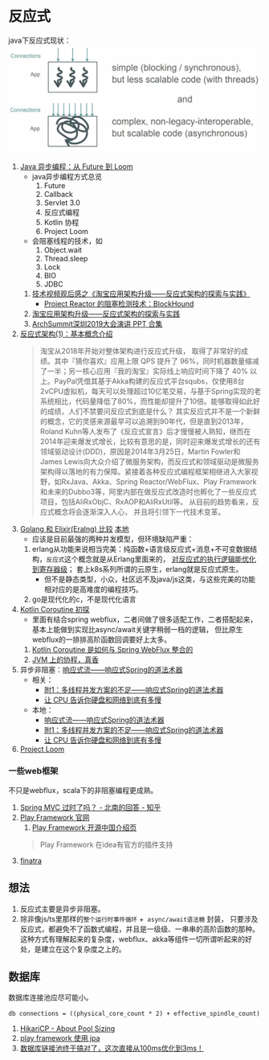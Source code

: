# 反应式
java下反应式现状：
![](./README.assets/README-1588765741052.png)

1. [Java 异步编程：从 Future 到 Loom](https://www.jianshu.com/p/5db701a764cb)
    - java异步编程方式总览
        1. Future
        1. Callback
        1. Servlet 3.0
        1. 反应式编程
        1. Kotlin 协程
        1. Project Loom
    - 会阻塞线程的技术，如 
        1. Object.wait
        1. Thread.sleep
        1. Lock
        1. BIO
        1. JDBC
    1. [技术视频观后感之《淘宝应用架构升级——反应式架构的探索与实践》](https://www.jianshu.com/p/f61bad429dd3)
        - [Project Reactor 的阻塞检测技术：BlockHound](https://github.com/reactor/BlockHound)
    1. [淘宝应用架构升级——反应式架构的探索与实践](https://www.infoq.cn/article/P1S7UOYH-pQZWa53zSJL)
    1. [ArchSummit深圳2019大会演讲 PPT 合集](https://ppt.infoq.cn/list/assz2019)
1. [反应式架构(1)：基本概念介绍](https://my.oschina.net/joymufeng/blog/3141289)
    > 淘宝从2018年开始对整体架构进行反应式升级， 取得了非常好的成绩。其中『猜你喜欢』应用上限 QPS 提升了 96%，同时机器数量缩减了一半；另一核心应用『我的淘宝』实际线上响应时间下降了 40% 以上。PayPal凭借其基于Akka构建的反应式平台squbs，仅使用8台2vCPU虚拟机，每天可以处理超过10亿笔交易，与基于Spring实现的老系统相比，代码量降低了80%，而性能却提升了10倍。能够取得如此好的成绩，人们不禁要问反应式到底是什么？ 其实反应式并不是一个新鲜的概念，它的灵感来源最早可以追溯到90年代，但是直到2013年，Roland Kuhn等人发布了《反应式宣言》后才慢慢被人熟知，继而在2014年迎来爆发式增长，比较有意思的是，同时迎来爆发式增长的还有领域驱动设计(DDD)，原因是2014年3月25日，Martin Fowler和James Lewis向大众介绍了微服务架构，而反应式和领域驱动是微服务架构得以落地的有力保障。紧接着各种反应式编程框架相继进入大家视野，如RxJava、Akka、Spring Reactor/WebFlux、Play Framework和未来的Dubbo3等，阿里内部在做反应式改造时也孵化了一些反应式项目，包括AliRxObjC、RxAOP和AliRxUtil等。 从目前的趋势看来，反应式概念将会逐渐深入人心， 并且将引领下一代技术变革。
1. [Golang 和 Elixir(Eralng) 比较](https://www.jianshu.com/p/b59677547b26)  [本地](go_vs_elixir.md)
    - 应该是目前最强的两种并发模型，但环境缺陷严重：
    1. erlang从功能来说相当完美：纯函数+语言级反应式+消息+不可变数据结构，`反应式`这个概念就是从Erlang里面来的，
        [对反应式的执行逻辑能优化到寄存器级](https://blog.csdn.net/mycwq/article/details/45653897)；
        套上k8s系列所谓的云原生，erlang就是反应式原生。
        - 但不是静态类型，小众，社区远不及java/js这类，与这些完美的功能相对应的是高难度的编程技巧。
    1. go是现代化的c，不是现代化语言
1. [Kotlin Coroutine 初探](https://www.jianshu.com/p/2d2e21941461)
    - 里面有结合spring webflux，二者间做了很多适配工作，二者搭配起来，基本上能做到实现比async/await关键字稍弱一档的逻辑，
        但比原生webflux的一排排高阶函数回调要好上太多。
    1. [Kotlin Coroutine 是如何与 Spring WebFlux 整合的](https://www.jianshu.com/p/17d93f1afc50)
    1. [JVM 上的协程，真香](https://www.v2ex.com/t/514615)
1. 异步非阻塞：[响应式流——响应式Spring的道法术器](https://blog.csdn.net/get_set/article/details/79466402)
    - 相关：
        - [附1：多线程并发方案的不足——响应式Spring的道法术器](https://blog.csdn.net/get_set/article/details/79553262)
        - [让 CPU 告诉你硬盘和网络到底有多慢](https://cizixs.com/2017/01/03/how-slow-is-disk-and-network/)
    - 本地：
        - [响应式流——响应式Spring的道法术器](async_not_block.md)
        - [附1：多线程并发方案的不足——响应式Spring的道法术器](the_weakness_of_multithreading.md)
        - [让 CPU 告诉你硬盘和网络到底有多慢](how-slow-is-disk-and-network.md)
1. [Project Loom](http://cr.openjdk.java.net/~rpressler/loom/Loom-Proposal.html)

### 一些web框架
不只是webflux，scala下的非阻塞编程更成熟。
1. [Spring MVC 过时了吗？ - 北南的回答 - 知乎](https://www.zhihu.com/question/294282002/answer/521812475)
1. [Play Framework 官网](https://www.playframework.com/)
    1. [Play Framework 开源中国介绍页](https://www.oschina.net/p/play-framework)
    > Play Framework 在idea有官方的插件支持
1. [finatra](https://twitter.github.io/finatra/)

## 想法
1. 反应式主要是异步非阻塞。
1. 除非像js/ts里那样的`整个运行时事件循环` +` async/await语法糖` 封装，
    只要涉及反应式，都避免不了函数式编程，并且是一级级、一串串的高阶函数的那种。
    这种方式有理解起来的复杂度，webflux、akka等组件一切所谓听起来的好处，是建立在这个复杂度之上的。

## 数据库
数据库连接池应尽可能小。
```
db connections = ((physical_core_count * 2) + effective_spindle_count)
```
1. [HikariCP - About Pool Sizing](https://github.com/brettwooldridge/HikariCP/wiki/About-Pool-Sizing)
1. [play framework 使用 jpa](https://www.playframework.com/documentation/2.8.x/JavaJPA#Using-a-CustomExecutionContext)
1. [数据库链接池终于搞对了，这次直接从100ms优化到3ms！](https://mp.weixin.qq.com/s/ftwjEI_bDJa-Pgzi2n7HhQ)
